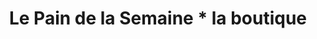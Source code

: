 ---
title: "Le Pain de la Semaine * la boutique"
url: /le-faouet/le-pain-de-la-semaine-la-boutique/
shop: boulangerie
---